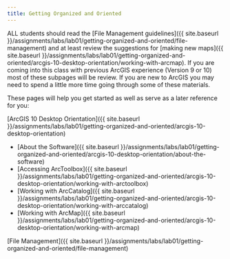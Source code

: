 ```yaml
---
title: Getting Organized and Oriented
---
```


ALL students should read the [File Management guidelines]({{ site.baseurl }}/assignments/labs/lab01/getting-organized-and-oriented/file-management) and at least review the suggestions for [making new maps]({{ site.baseurl }}/assignments/labs/lab01/getting-organized-and-oriented/arcgis-10-desktop-orientation/working-with-arcmap). If you are coming into this class with previous ArcGIS experience (Version 9 or 10) most of these subpages will be review. If you are new to ArcGIS you may need to spend a little more time going through some of these materials. 

These pages will help you get started as well as serve as a later reference for you:

[ArcGIS 10 Desktop Orientation]({{ site.baseurl }}/assignments/labs/lab01/getting-organized-and-oriented/arcgis-10-desktop-orientation)

- [About the Software]({{ site.baseurl }}/assignments/labs/lab01/getting-organized-and-oriented/arcgis-10-desktop-orientation/about-the-software)
- [Accessing ArcToolbox]({{ site.baseurl }}/assignments/labs/lab01/getting-organized-and-oriented/arcgis-10-desktop-orientation/working-with-arctoolbox)
- [Working with ArcCatalog]({{ site.baseurl }}/assignments/labs/lab01/getting-organized-and-oriented/arcgis-10-desktop-orientation/working-with-arccatalog)
- [Working with ArcMap]({{ site.baseurl }}/assignments/labs/lab01/getting-organized-and-oriented/arcgis-10-desktop-orientation/working-with-arcmap)

[File Management]({{ site.baseurl }}/assignments/labs/lab01/getting-organized-and-oriented/file-management)

